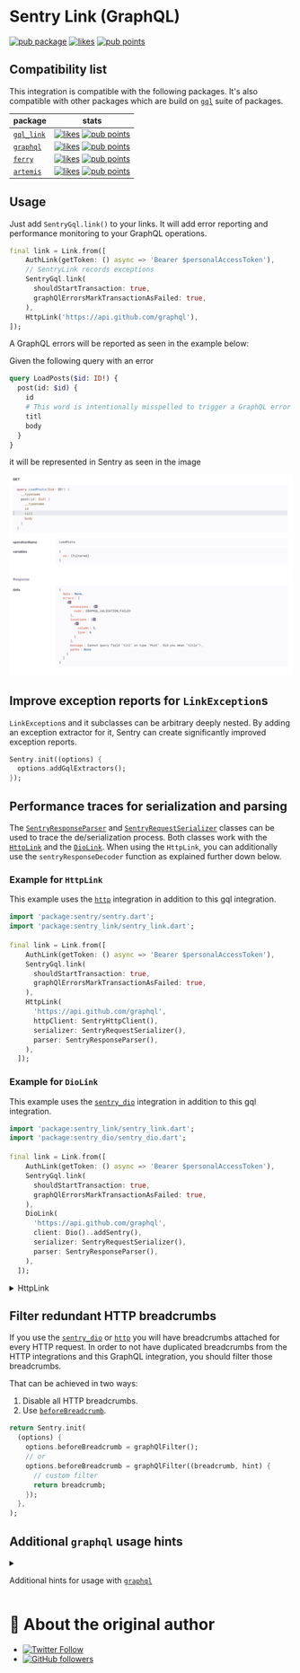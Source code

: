 # Sentry Link (GraphQL)

[![pub package](https://img.shields.io/pub/v/sentry_link.svg)](https://pub.dev/packages/sentry_link) [![likes](https://img.shields.io/pub/likes/sentry_link)](https://pub.dev/packages/sentry_link/score) [![pub points](https://img.shields.io/pub/points/sentry_link)](https://pub.dev/packages/sentry_link/score)

## Compatibility list

This integration is compatible with the following packages. It's also compatible with other packages which are build on [`gql`](https://pub.dev/publishers/gql-dart.dev/packages) suite of packages.

| package | stats |
|---------|-------|
| [`gql_link`](https://pub.dev/packages/gql_link) | <a href="https://pub.dev/packages/graphql/score"><img src="https://img.shields.io/pub/likes/gql_link" alt="likes"></a> <a href="https://pub.dev/packages/gql_link/score"><img src="https://img.shields.io/pub/points/gql_link" alt="pub points"></a> |
| [`graphql`](https://pub.dev/packages/graphql) | <a href="https://pub.dev/packages/graphql/score"><img src="https://img.shields.io/pub/likes/graphql" alt="likes"></a> <a href="https://pub.dev/packages/graphql/score"><img src="https://img.shields.io/pub/points/graphql" alt="pub points"></a> |
| [`ferry`](https://pub.dev/packages/ferry) | <a href="https://pub.dev/packages/ferry/score"><img src="https://img.shields.io/pub/likes/ferry" alt="likes"></a> <a href="https://pub.dev/packages/ferry/score"><img src="https://img.shields.io/pub/points/ferry" alt="pub points"></a> |
| [`artemis`](https://pub.dev/packages/artemis) | <a href="https://pub.dev/packages/artemis/score"><img src="https://img.shields.io/pub/likes/artemis" alt="likes"></a> <a href="https://pub.dev/packages/artemis/score"><img src="https://img.shields.io/pub/points/artemis" alt="pub points"></a> |

## Usage

Just add `SentryGql.link()` to your links.
It will add error reporting and performance monitoring to your GraphQL operations.

```dart
final link = Link.from([
    AuthLink(getToken: () async => 'Bearer $personalAccessToken'),
    // SentryLink records exceptions
    SentryGql.link(
      shouldStartTransaction: true,
      graphQlErrorsMarkTransactionAsFailed: true,
    ),
    HttpLink('https://api.github.com/graphql'),
]);
```

A GraphQL errors will be reported as seen in the example below: 

Given the following query with an error

```graphql
query LoadPosts($id: ID!) {
  post(id: $id) {
    id
    # This word is intentionally misspelled to trigger a GraphQL error
    titl
    body
  }
}
```

it will be represented in Sentry as seen in the image

<img src="https://raw.githubusercontent.com/getsentry/sentry-dart/a24a1dbf1d0fdb00416b46a20a819e04c48f52a4/link/screenshot.png" />

## Improve exception reports for `LinkException`s

`LinkException`s and it subclasses can be arbitrary deeply nested. By adding an exception extractor for it, Sentry can create significantly improved exception reports.

```dart
Sentry.init((options) {
  options.addGqlExtractors();
});
```

## Performance traces for serialization and parsing

The [`SentryResponseParser`](https://pub.dev/documentation/sentry_link/latest/sentry_link/SentryResponseParser-class.html) and [`SentryRequestSerializer`](https://pub.dev/documentation/sentry_link/latest/sentry_link/SentryRequestSerializer-class.html) classes can be used to trace the de/serialization process. 
Both classes work with the [`HttpLink`](https://pub.dev/packages/gql_http_link) and the [`DioLink`](https://pub.dev/packages/gql_dio_link). 
When using the `HttpLink`, you can additionally use the `sentryResponseDecoder` function as explained further down below.

### Example for `HttpLink`

This example uses the [`http`](https://docs.sentry.io/platforms/dart/configuration/integrations/http-integration/#performance-monitoring-for-http-requests) integration in addition to this gql integration.

```dart
import 'package:sentry/sentry.dart';
import 'package:sentry_link/sentry_link.dart';

final link = Link.from([
    AuthLink(getToken: () async => 'Bearer $personalAccessToken'),
    SentryGql.link(
      shouldStartTransaction: true,
      graphQlErrorsMarkTransactionAsFailed: true,
    ),
    HttpLink(
      'https://api.github.com/graphql',
      httpClient: SentryHttpClient(),
      serializer: SentryRequestSerializer(),
      parser: SentryResponseParser(),
    ),
  ]);
```

### Example for `DioLink`

This example uses the [`sentry_dio`](https://pub.dev/packages/sentry_dio) integration in addition  to this gql integration.

```dart
import 'package:sentry_link/sentry_link.dart';
import 'package:sentry_dio/sentry_dio.dart';

final link = Link.from([
    AuthLink(getToken: () async => 'Bearer $personalAccessToken'),
    SentryGql.link(
      shouldStartTransaction: true,
      graphQlErrorsMarkTransactionAsFailed: true,
    ),
    DioLink(
      'https://api.github.com/graphql',
      client: Dio()..addSentry(),
      serializer: SentryRequestSerializer(),
      parser: SentryResponseParser(),
    ),
  ]);
```

<details>
  <summary>HttpLink</summary>

## Bonus `HttpLink` tracing

```dart
import 'dart:async';
import 'dart:convert';

import 'package:sentry/sentry.dart';
import 'package:http/http.dart' as http;

import 'package:sentry_link/sentry_link.dart';

final link = Link.from([
  AuthLink(getToken: () async => 'Bearer $personalAccessToken'),
  SentryGql.link(
    shouldStartTransaction: true,
    graphQlErrorsMarkTransactionAsFailed: true,
  ),
  HttpLink(
    'https://api.github.com/graphql',
    httpClient: SentryHttpClient(networkTracing: true),
    serializer: SentryRequestSerializer(),
    parser: SentryResponseParser(),
    httpResponseDecoder: sentryResponseDecoder,
  ),
]);

Map<String, dynamic>? sentryResponseDecoder(
  http.Response response, {
  Hub? hub,
}) {
  final currentHub = hub ?? HubAdapter();
  final span = currentHub.getSpan()?.startChild(
        'serialize.http.client',
        description: 'http response deserialization',
      );
  Map<String, dynamic>? result;
  try {
    result = _defaultHttpResponseDecoder(response);
    span?.status = const SpanStatus.ok();
  } catch (e) {
    span?.status = const SpanStatus.unknownError();
    span?.throwable = e;
    rethrow;
  } finally {
    unawaited(span?.finish());
  }
  return result;
}

Map<String, dynamic>? _defaultHttpResponseDecoder(http.Response httpResponse) {
  return json.decode(utf8.decode(httpResponse.bodyBytes))
      as Map<String, dynamic>?;
}
```

</details>

## Filter redundant HTTP breadcrumbs

If you use the [`sentry_dio`](https://pub.dev/packages/sentry_dio) or [`http`](https://pub.dev/documentation/sentry/latest/sentry_io/SentryHttpClient-class.html) you will have breadcrumbs attached for every HTTP request. In order to not have duplicated breadcrumbs from the HTTP integrations and this GraphQL integration,
you should filter those breadcrumbs.

That can be achieved in two ways:

1. Disable all HTTP breadcrumbs.
2. Use [`beforeBreadcrumb`](https://pub.dev/documentation/sentry/latest/sentry_io/SentryOptions/beforeBreadcrumb.html).
  ```dart
  return Sentry.init(
    (options) {
      options.beforeBreadcrumb = graphQlFilter();
      // or 
      options.beforeBreadcrumb = graphQlFilter((breadcrumb, hint) {
        // custom filter
        return breadcrumb;
      });
    },
  );
  ```

## Additional `graphql` usage hints

<details>
  <summary>

Additional hints for usage with [`graphql`](https://pub.dev/packages/graphql)

  </summary>

```dart
import 'package:sentry/sentry.dart';
import 'package:sentry_link/sentry_link.dart';
import 'package:graphql/graphql.dart';

Sentry.init((options) {
  options.addExceptionCauseExtractor(UnknownExceptionExtractor());
  options.addExceptionCauseExtractor(NetworkExceptionExtractor());
  options.addExceptionCauseExtractor(CacheMissExceptionExtractor());
  options.addExceptionCauseExtractor(OperationExceptionExtractor());
  options.addExceptionCauseExtractor(CacheMisconfigurationExceptionExtractor());
  options.addExceptionCauseExtractor(MismatchedDataStructureExceptionExtractor());
  options.addExceptionCauseExtractor(UnexpectedResponseStructureExceptionExtractor());
});

class UnknownExceptionExtractor
    extends LinkExceptionExtractor<UnknownException> {}

class NetworkExceptionExtractor
    extends LinkExceptionExtractor<NetworkException> {}

class CacheMissExceptionExtractor
    extends LinkExceptionExtractor<CacheMissException> {}

class CacheMisconfigurationExceptionExtractor
    extends LinkExceptionExtractor<CacheMisconfigurationException> {}

class MismatchedDataStructureExceptionExtractor
    extends LinkExceptionExtractor<MismatchedDataStructureException> {}

class UnexpectedResponseStructureExceptionExtractor
    extends LinkExceptionExtractor<UnexpectedResponseStructureException> {}

class OperationExceptionExtractor extends ExceptionCauseExtractor<T> {
  @override
  ExceptionCause? cause(T error) {
    return ExceptionCause(error.linkException, error.originalStackTrace);
  }
}
```

</details>

# 📣 About the original author

- [![Twitter Follow](https://img.shields.io/twitter/follow/ue_man?style=social)](https://twitter.com/ue_man)
- [![GitHub followers](https://img.shields.io/github/followers/ueman?style=social)](https://github.com/ueman)
